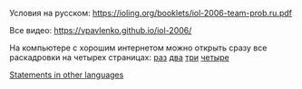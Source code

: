 Условия на русском:
https://ioling.org/booklets/iol-2006-team-prob.ru.pdf

Все видео:
https://vpavlenko.github.io/iol-2006/

На компьютере с хорошим интернетом можно открыть сразу все раскадровки на четырех страницах: [раз](https://vpavlenko.github.io/iol-2006/ILO4_Team1) [два](https://vpavlenko.github.io/iol-2006/ILO4_Team2) [три](https://vpavlenko.github.io/iol-2006/ILO4_Team3) [четыре](https://vpavlenko.github.io/iol-2006/ILO4_Team4)

[Statements in other languages](https://ioling.org/problems/2006/)
